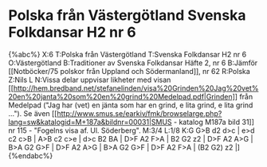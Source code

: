 # Polska från Västergötland Svenska Folkdansar H2 nr 6

{%abc%}
X:6
T:Polska från Västergötland
T:Svenska Folkdansar H2 nr 6
O:Västergötland
B:Traditioner av Svenska Folkdansar Häfte 2, nr 6
B:Jämför [[Notböcker/75 polskor från Uppland och Södermanland]], nr 62
R:Polska
Z:Nils L
N:Vissa delar uppvisar likheter med visan [[http://hem.bredband.net/stefanelinden/visa%20Grinden%20Jag%20vet%20en%20janta%20som%20en%20grind%20Medelpad.pdf|Grinden]] från Medelpad ("Jag har (vet) en jänta som har en grind, e lita grind, e lita grind ..."). Se även [[http://www.smus.se/earkiv/fmk/browselarge.php?lang=sw&katalogid=M+187a&bildnr=00031|SMUS - katalog M187a bild 31]] nr 115 - "Fogelns visa af. Ul. Söderberg".
M:3/4
L:1/8
K:G
G>B d2 d>c | e>d c2 c>B | A>B c2 c>e | d>c B2 BA |
D>F A2 F>A | B2 G2 z2 | D>F A2 A>G | B>A G2 G>F |
D>F A2 A>G | B>A G2 G>F | D>F A2 F>A | (B2 G2) z2 |]
{%endabc%}
